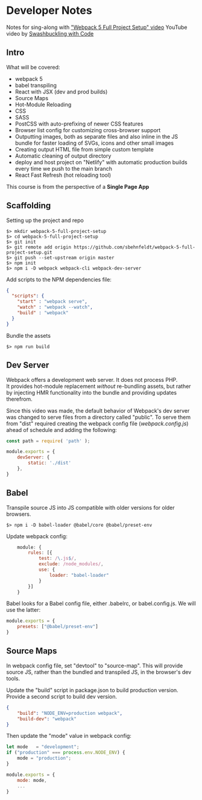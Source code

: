 # Developer Notes

Notes for sing-along with ["Webpack 5 Full Project Setup" video](https://www.youtube.com/watch?v=TOb1c39m64A)
YouTube video by [Swashbuckling with Code](https://www.youtube.com/@SwashbucklingwithCode)

## Intro
What will be covered:
- webpack 5
- babel transpiling
- React with JSX (dev and prod builds)
- Source Maps
- Hot-Module Reloading
- CSS
- SASS
- PostCSS with auto-prefixing of newer CSS features
- Browser list config for customizing cross-browser support
- Outputting images, both as separate files and also inline in the JS bundle for faster loading of SVGs, icons and other
  small images
- Creating output HTML file from simple custom template
- Automatic cleaning of output directory
- deploy and host project on "Netlify" with automatic production builds every time we push to the main branch
- React Fast Refresh (hot reloading tool)

This course is from the perspective of a **Single Page App**

## Scaffolding
Setting up the project and repo
```shell
$> mkdir webpack-5-full-project-setup
$> cd webpack-5-full-project-setup
$> git init
$> git remote add origin https://github.com/sbehnfeldt/webpack-5-full-project-setup.git 
$> git push --set-upstream origin master 
$> npm init
$> npm i -D webpack webpack-cli webpack-dev-server
```

Add scripts to the NPM dependencies file:
```json
{
  "scripts": {
    "start" : "webpack serve",
    "watch" : "webpack --watch",
    "build" : "webpack"
  }
}
```
Bundle the assets
```shell
$> npm run build
```

## Dev Server
Webpack offers a development web server.  It does not process PHP.  
It provides hot-module replacement _without_ re-bundling assets, 
but rather by injecting HMR functionality into the bundle
and providing updates therefrom.

Since this video was made, the default behavior of Webpack's dev server was changed to serve files from a directory called "public".
To serve them from "dist" required creating the webpack config file (_webpack.config.js_) ahead of schedule and adding the following:
```js
const path = require( 'path' );

module.exports = {
    devServer: {
        static: './dist'
    },
}
```

## Babel
Transpile source JS into JS compatible with older versions for older browsers.
```shell
$> npm i -D babel-loader @babel/core @babel/preset-env
```
Update webpack config:
```js
    module: {
        rules: [{
            test: /\.js$/,
            exclude: /node_modules/,
            use: {
                loader: "babel-loader"
            }
        }]
    }
```
Babel looks for a Babel config file, either .babelrc, or babel.config.js. We will use the latter:
```js
module.exports = {
    presets: ["@babel/preset-env"]
}
```

## Source Maps
In webpack config file, set "devtool" to "source-map". This will provide source JS, rather than the bundled and transpiled JS,
in the browser's dev tools.

Update the "build" script in package.json to build production version.
Provide a second script to build dev version.
```json
{
    "build": "NODE_ENV=production webpack",
    "build-dev": "webpack"
}
```

Then update the "mode" value in webpack config:
```js
let mode   = "development";
if ("production" === process.env.NODE_ENV) {
    mode = "production";
}

module.exports = {
    mode: mode,
    ...
}
```
